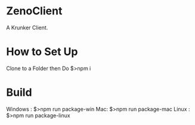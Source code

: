 # ZenoClient
A Krunker Client.

# How to Set Up
Clone to a Folder then Do $>npm i

# Build 
Windows : $>npm run package-win
Mac: $>npm run package-mac
Linux : $>npm run package-linux
